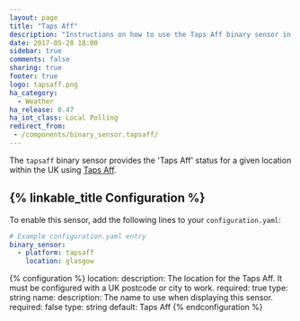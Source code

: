 ```yaml
---
layout: page
title: "Taps Aff"
description: "Instructions on how to use the Taps Aff binary sensor in Home Assistant."
date: 2017-05-28 18:00
sidebar: true
comments: false
sharing: true
footer: true
logo: tapsaff.png
ha_category:
  - Weather
ha_release: 0.47
ha_iot_class: Local Polling
redirect_from:
 - /components/binary_sensor.tapsaff/
---
```


The `tapsaff` binary sensor provides the 'Taps Aff' status for a given location within the UK using [Taps Aff](http://www.taps-aff.co.uk).

## {% linkable_title Configuration %}

To enable this sensor, add the following lines to your `configuration.yaml`:

```yaml
# Example configuration.yaml entry
binary_sensor:
  - platform: tapsaff
    location: glasgow
```

{% configuration %}
location:
  description: The location for the Taps Aff. It must be configured with a UK postcode or city to work.
  required: true
  type: string
name:
  description: The name to use when displaying this sensor.
  required: false
  type: string
  default: Taps Aff
{% endconfiguration %}
